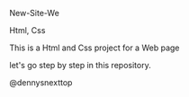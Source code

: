 New-Site-We

Html, Css

This is a Html and Css project for a Web page

let's go step by step in this repository.

@dennysnexttop

